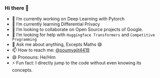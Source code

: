 ### Hi there 👋

<!--
**soumyajit4419/soumyajit4419** is a ✨ _special_ ✨ repository because its `README.md` (this file) appears on your GitHub profile. 

Here are some ideas to get you started: -->

- 🔭 I’m currently working on Deep Learning with Pytorch
- 🌱 I’m currently learning Differential Privacy
- 👯 I’m looking to collaborate on Open Source projects of Google.
- 🤔 I’m looking for help with `Huggingface Transformers` and `Competitive Programming`
- 💬 Ask me about anything, Excepts Maths :sweat_smile:
- 📫 How to reach me: [@soumyajit4419](https://twitter.com/Soumyajit4419)
- 😄 Pronouns: He/Him
- ⚡ Fun fact: I directly jump to the code without even knowing its concepts.

